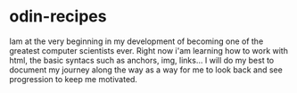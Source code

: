 # odin-recipes

Iam at the very beginning in my development of becoming one of the greatest computer scientists ever.
Right now i'am learning how to work with html, the basic syntacs such as anchors, img, links...
I will do my best to document my journey along the way as a way for me to look back and see progression to keep me motivated. 
